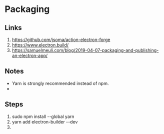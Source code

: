 # Packaging

## Links

1. https://github.com/jsoma/action-electron-forge
2. https://www.electron.build/
3. https://samuelmeuli.com/blog/2019-04-07-packaging-and-publishing-an-electron-app/

## Notes
- Yarn is strongly recommended instead of npm.
- 

## Steps

1. sudo npm install --global yarn
2. yarn add electron-builder --dev
3. 